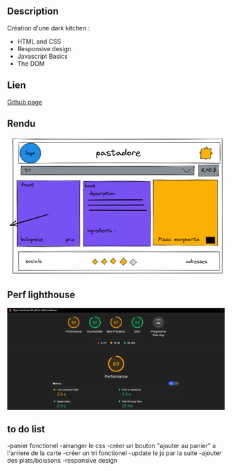 ## Description

Création d'une dark kitchen : 
- HTML and CSS
- Responsive design
- Javascript Basics
- The DOM

## Lien

[Github page](https://Martiware-99.github.io/Dark-Kitchen/)

## Rendu

![Rendu](images/rendu.png)

## Perf lighthouse

![Perf](images/perf.png)

## to do list
-panier fonctionel
-arranger le css
-créer un bouton "ajouter au panier" a l'arriere de la carte
-créer un tri fonctionel
-update le js par la suite
-ajouter des plats/boissons
-responsive design
